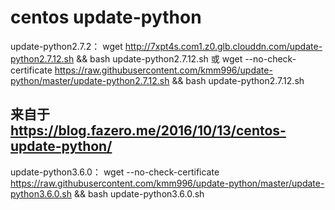 # centos update-python




update-python2.7.2：
wget http://7xpt4s.com1.z0.glb.clouddn.com/update-python2.7.12.sh && bash update-python2.7.12.sh
或
wget --no-check-certificate https://raw.githubusercontent.com/kmm996/update-python/master/update-python2.7.12.sh && bash update-python2.7.12.sh


来自于 https://blog.fazero.me/2016/10/13/centos-update-python/
--------------------------------------------------------------------------------------------------
update-python3.6.0：
wget --no-check-certificate https://raw.githubusercontent.com/kmm996/update-python/master/update-python3.6.0.sh && bash update-python3.6.0.sh
